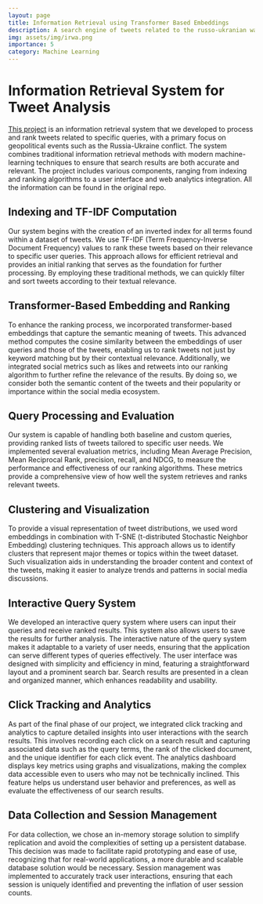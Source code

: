 ```yaml
---
layout: page
title: Information Retrieval using Transformer Based Embeddings
description: A search engine of tweets related to the russo-ukranian war using transformer based embeddings
img: assets/img/irwa.png
importance: 5
category: Machine Learning
---
```

# Information Retrieval System for Tweet Analysis
<a href="https://github.com/niicovila/IRWA_Project">This project</a> is an information retrieval system that we developed to process and rank tweets related to specific queries, with a primary focus on geopolitical events such as the Russia-Ukraine conflict. The system combines traditional information retrieval methods with modern machine-learning techniques to ensure that search results are both accurate and relevant. The project includes various components, ranging from indexing and ranking algorithms to a user interface and web analytics integration. All the information can be found in the original repo.

## Indexing and TF-IDF Computation

Our system begins with the creation of an inverted index for all terms found within a dataset of tweets. We use TF-IDF (Term Frequency-Inverse Document Frequency) values to rank these tweets based on their relevance to specific user queries. This approach allows for efficient retrieval and provides an initial ranking that serves as the foundation for further processing. By employing these traditional methods, we can quickly filter and sort tweets according to their textual relevance.

## Transformer-Based Embedding and Ranking

To enhance the ranking process, we incorporated transformer-based embeddings that capture the semantic meaning of tweets. This advanced method computes the cosine similarity between the embeddings of user queries and those of the tweets, enabling us to rank tweets not just by keyword matching but by their contextual relevance. Additionally, we integrated social metrics such as likes and retweets into our ranking algorithm to further refine the relevance of the results. By doing so, we consider both the semantic content of the tweets and their popularity or importance within the social media ecosystem.

## Query Processing and Evaluation

Our system is capable of handling both baseline and custom queries, providing ranked lists of tweets tailored to specific user needs. We implemented several evaluation metrics, including Mean Average Precision, Mean Reciprocal Rank, precision, recall, and NDCG, to measure the performance and effectiveness of our ranking algorithms. These metrics provide a comprehensive view of how well the system retrieves and ranks relevant tweets.

## Clustering and Visualization

To provide a visual representation of tweet distributions, we used word embeddings in combination with T-SNE (t-distributed Stochastic Neighbor Embedding) clustering techniques. This approach allows us to identify clusters that represent major themes or topics within the tweet dataset. Such visualization aids in understanding the broader content and context of the tweets, making it easier to analyze trends and patterns in social media discussions.

## Interactive Query System

We developed an interactive query system where users can input their queries and receive ranked results. This system also allows users to save the results for further analysis. The interactive nature of the query system makes it adaptable to a variety of user needs, ensuring that the application can serve different types of queries effectively. The user interface was designed with simplicity and efficiency in mind, featuring a straightforward layout and a prominent search bar. Search results are presented in a clean and organized manner, which enhances readability and usability.

## Click Tracking and Analytics

As part of the final phase of our project, we integrated click tracking and analytics to capture detailed insights into user interactions with the search results. This involves recording each click on a search result and capturing associated data such as the query terms, the rank of the clicked document, and the unique identifier for each click event. The analytics dashboard displays key metrics using graphs and visualizations, making the complex data accessible even to users who may not be technically inclined. This feature helps us understand user behavior and preferences, as well as evaluate the effectiveness of our search results.

## Data Collection and Session Management

For data collection, we chose an in-memory storage solution to simplify replication and avoid the complexities of setting up a persistent database. This decision was made to facilitate rapid prototyping and ease of use, recognizing that for real-world applications, a more durable and scalable database solution would be necessary. Session management was implemented to accurately track user interactions, ensuring that each session is uniquely identified and preventing the inflation of user session counts.





